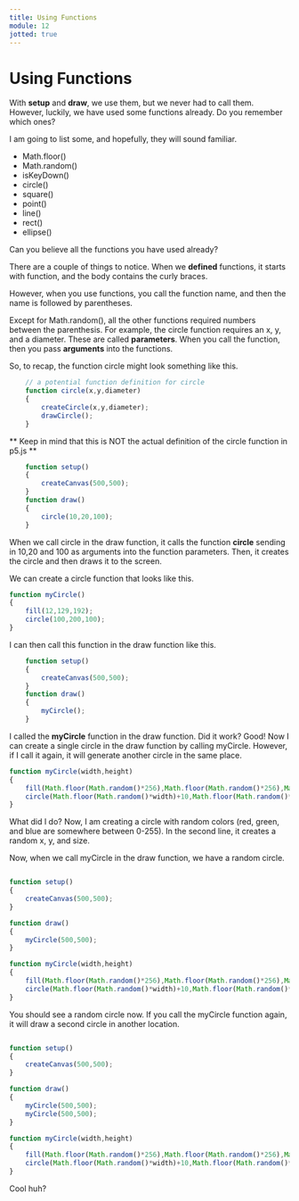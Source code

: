 ```yaml
---
title: Using Functions
module: 12
jotted: true
---
```


# Using Functions

With **setup** and **draw**, we use them, but we never had to call them. However, luckily, we have used some functions already. Do you remember which ones?

I am going to list some, and hopefully, they will sound familiar.

* Math.floor()
* Math.random()
* isKeyDown()
* circle()
* square()
* point()
* line()
* rect()
* ellipse()

Can you believe all the functions you have used already?  

There are a couple of things to notice. When we **defined** functions, it starts with function, and the body contains the curly braces.

However, when you use functions, you call the function name, and then the name is followed by parentheses.

Except for Math.random(), all the other functions required numbers between the parenthesis.  For example, the circle function requires an x, y, and a diameter.  These are called **parameters**.  When you call the function, then you pass **arguments** into the functions.

So, to recap, the function circle might look something like this.

```js
    // a potential function definition for circle
    function circle(x,y,diameter)
    {
        createCircle(x,y,diameter);
        drawCircle();
    }
```

** Keep in mind that this is NOT the actual definition of the circle function in p5.js **

```js
    function setup()
    {
        createCanvas(500,500);
    }
    function draw()
    {
        circle(10,20,100);
    }
```

When we call circle in the draw function, it calls the function **circle** sending in 10,20 and 100 as arguments into the function parameters.  Then, it creates the circle and then draws it to the screen.  

We can create a circle function that looks like this.

```js
function myCircle()
{
    fill(12,129,192);
    circle(100,200,100);
}
```
I can then call this function in the draw function like this.

```js
    function setup()
    {
        createCanvas(500,500);
    }
    function draw()
    {
        myCircle();
    }
```

I called the **myCircle** function in the draw function.  Did it work?  Good!  Now I can create a single circle in the draw function by calling myCircle.  However, if I call it again, it will generate another circle in the same place.

```js
function myCircle(width,height)
{
    fill(Math.floor(Math.random()*256),Math.floor(Math.random()*256),Math.floor(Math.random()*256));
    circle(Math.floor(Math.random()*width)+10,Math.floor(Math.random()*height),Math.floor(Math.random()*100)+10)
}
```

What did I do?  Now, I am creating a circle with random colors (red, green, and blue are somewhere between 0-255). In the second line, it creates a random x, y, and size. 

Now, when we call myCircle in the draw function, we have a random circle.

```js

function setup()
{
    createCanvas(500,500);
}

function draw()
{
    myCircle(500,500);
}

function myCircle(width,height)
{
    fill(Math.floor(Math.random()*256),Math.floor(Math.random()*256),Math.floor(Math.random()*256));
    circle(Math.floor(Math.random()*width)+10,Math.floor(Math.random()*height),Math.floor(Math.random()*100)+10)
}
```

You should see a random circle now. If you call the myCircle function again, it will draw a second circle in another location.

```js

function setup()
{
    createCanvas(500,500);
}

function draw()
{
    myCircle(500,500);
    myCircle(500,500);
}

function myCircle(width,height)
{
    fill(Math.floor(Math.random()*256),Math.floor(Math.random()*256),Math.floor(Math.random()*256));
    circle(Math.floor(Math.random()*width)+10,Math.floor(Math.random()*height),Math.floor(Math.random()*100)+10)
}
```

Cool huh?